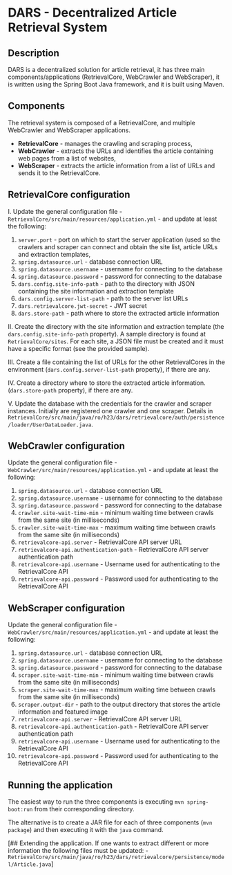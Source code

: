 # DARS - Decentralized Article Retrieval System

## Description

DARS is a decentralized solution for article retrieval, it has three main components/applications (RetrievalCore, WebCrawler and WebScraper), it is written using the Spring Boot Java framework, and it is built using Maven.

## Components

The retrieval system is composed of a RetrievalCore, and multiple WebCrawler and WebScraper applications.

- **RetrievalCore** - manages the crawling and scraping process,
- **WebCrawler** - extracts the URLs and identifies the article containing web pages from a list of websites,
- **WebScraper** - extracts the article information from a list of URLs and sends it to the RetrievalCore.

## RetrievalCore configuration

I. Update the general configuration file - `RetrievalCore/src/main/resources/application.yml` - and update at least the following:
1. `server.port` - port on which to start the server application (used so the crawlers and scraper can connect and obtain the site list, article URLs and extraction templates,
2. `spring.datasource.url` - database connection URL
3. `spring.datasource.username` - username for connecting to the database
4. `spring.datasource.password` - password for connecting to the database
5. `dars.config.site-info-path` - path to the directory with JSON containing the site information and extraction template
6. `dars.config.server-list-path` - path to the server list URLs
7. `dars.retrievalcore.jwt-secret` - JWT secret
8. `dars.store-path` - path where to store the extracted article information

II. Create the directory with the site information and extraction template (the `dars.config.site-info-path` property).
A sample directory is found at `RetrievalCore/sites`.
For each site, a JSON file must be created and it must have a specific format (see the provided sample).

III. Create a file containing the list of URLs for the other RetrievalCores in the environment (`dars.config.server-list-path` property), if there are any.

IV. Create a directory where to store the extracted article information. (`dars.store-path` property), if there are any.

V. Update the database with the credentials for the crawler and scraper instances.
Initially are registered one crawler and one scraper. Details in
`RetrievalCore/src/main/java/ro/h23/dars/retrievalcore/auth/persistence/loader/UserDataLoader.java`.

## WebCrawler configuration

Update the general configuration file - `WebCrawler/src/main/resources/application.yml` - and update at least the following:
1. `spring.datasource.url` - database connection URL
2. `spring.datasource.username` - username for connecting to the database
3. `spring.datasource.password` - password for connecting to the database
4. `crawler.site-wait-time-min` - minimum waiting time between crawls from the same site (in milliseconds)
5. `crawler.site-wait-time-max` - maximum waiting time between crawls from the same site (in milliseconds)
6. `retrievalcore-api.server` - RetrievalCore API server URL
7. `retrievalcore-api.authentication-path` - RetrievalCore API server authentication path 
8. `retrievalcore-api.username` - Username used for authenticating to the RetrievalCore API
9. `retrievalcore-api.password` - Password used for authenticating to the RetrievalCore API

## WebScraper configuration

Update the general configuration file - `WebCrawler/src/main/resources/application.yml` - and update at least the following:
1. `spring.datasource.url` - database connection URL
2. `spring.datasource.username` - username for connecting to the database
3. `spring.datasource.password` - password for connecting to the database
4. `scraper.site-wait-time-min` - minimum waiting time between crawls from the same site (in milliseconds)
5. `scraper.site-wait-time-max` - maximum waiting time between crawls from the same site (in milliseconds)
6. `scraper.output-dir` - path to the output directory that stores the article information and featured image
7. `retrievalcore-api.server` - RetrievalCore API server URL
8. `retrievalcore-api.authentication-path` - RetrievalCore API server authentication path
9. `retrievalcore-api.username` - Username used for authenticating to the RetrievalCore API
10. `retrievalcore-api.password` - Password used for authenticating to the RetrievalCore API

## Running the application

The easiest way to run the three components is executing `mvn spring-boot:run` from their corresponding directory.

The alternative is to create a JAR file for each of three components (`mvn package`) and then executing it with the `java` command.

[## Extending the application. If one wants to extract different or more information the following files must be updated: - `RetrievalCore/src/main/java/ro/h23/dars/retrievalcore/persistence/model/Article.java`] 
